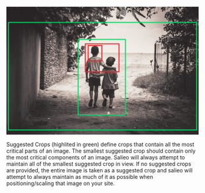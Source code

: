 ![Example of Suggested and Fallback Crops](https://raw.githubusercontent.com/salieo/web-docs/master/img/example_crops.PNG)

Suggested Crops (highlited in green) define crops that contain all the most critical parts of an image. The smallest suggested crop should contain only the most critical components of an image. Salieo will always attempt to maintain all of the smallest suggested crop in view. If no suggested crops are provided, the entire image is taken as a suggested crop and salieo will attempt to always maintain as much of it as possible when positioning/scaling that image on your site.